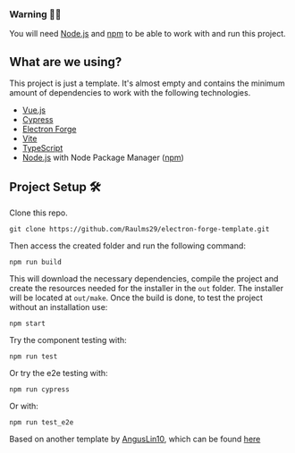 ### Warning 🚧🚧
You will need [Node.js](https://nodejs.org/en) and [npm](https://www.npmjs.com/) to be able to work with and run this project.
## What are we using?
This project is just a template. It's almost empty and contains the minimum amount of dependencies to work with the following technologies.
- [Vue.js](https://vuejs.org/)
- [Cypress](https://www.cypress.io/)
- [Electron Forge](https://www.electronforge.io/)
- [Vite](https://vite.dev/)
- [TypeScript](https://www.typescriptlang.org/)
- [Node.js](https://nodejs.org/en) with Node Package Manager ([npm](https://www.npmjs.com/))
## Project Setup 🛠️
Clone this repo.
```
git clone https://github.com/Raulms29/electron-forge-template.git
```
Then access the created folder and run the following command:
```
npm run build
```
This will download the necessary dependencies, compile the project and create the resources needed for the installer in the `out` folder. The installer will be located at `out/make`.
Once the build is done, to test the project without an installation use:
```
npm start
```
Try the component testing with:
```
npm run test
```
Or try the e2e testing with:
```
npm run cypress
```
Or with:
```
npm run test_e2e
```

Based on another template by [AngusLin10](https://github.com/AngusLin10), which can be found [here](https://github.com/AngusLin10/electron-forge-vite-ts-vue/)
